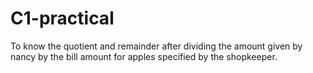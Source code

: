 # C1-practical
To know the quotient and remainder after dividing the amount given by nancy by the bill amount for apples specified by the shopkeeper.

